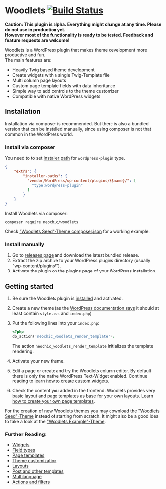 # Woodlets [![Build Status](https://travis-ci.org/Neochic/Woodlets.svg)](https://travis-ci.org/Neochic/Woodlets)
**Caution: This plugin is alpha. Everything might change at any time. Please do not use in production yet.  
However most of the functionality is ready to be tested. Feedback and feature requests are welcome!**

Woodlets is a WordPress plugin that makes theme development more productive and fun.  
The main features are:
* Heavily Twig based theme development
* Create widgets with a single Twig-Template file
* Multi column page layouts
* Custom page template fields with data inheritance
* Simple way to add controls to the theme customizer
* Compatible with native WordPress widgets

## Installation
Installation via composer is recommended. But there is also a bundled version that can be installed manually, since using composer is not that common in the WordPress world.
### Install via composer
You need to to set [installer path](https://getcomposer.org/doc/faqs/how-do-i-install-a-package-to-a-custom-path-for-my-framework.md) for ```wordpress-plugin``` type.
```json
{
    "extra": {
        "installer-paths": {
          "vendor/WordPress/wp-content/plugins/{$name}/": [
            "type:wordpress-plugin"
          ]
        }
    }
}
```

Install Woodlets via composer:
```
composer require neochic/woodlets
```

Check ["Woodlets Seed"-Theme composer.json](https://github.com/Neochic/Woodlets-Seed/blob/master/composer.json) for a working example.

### Install manually
1. Go to [releases page](https://github.com/Neochic/Woodlets/releases) and download the latest bundled release.
2. Extract the zip archive to your WordPress plugins directory (usually "wp-content/plugins/").
3. Activate the plugin on the plugins page of your WordPress installation.

## Getting started
1. Be sure the Woodlets plugin is [installed](#installation) and activated.
2. Create a new theme (as the [WordPress documentation says](https://codex.wordpress.org/Theme_Development#Basic_Templates) it should at least contain ```style.css``` and ```index.php```)
3. Put the following lines into your ```index.php```:

    ```php
    <?php
    do_action('neochic_woodlets_render_template');
    ```
    The action ```neochic_woodlets_render_template``` initializes the template rendering.
4. Activate your new theme.
5. Edit a page or create and try the Woodlets column editor.
   By default there is only the native WordPress Text-Widget enabled. Continue reading to learn [how to create custom widgets](docs/widgets.md).
6. Check the content you added in the frontend.
   Woodlets provides very basic layout and page templates as base for your own layouts. Learn [how to create your own page templates](docs/page-templates.md).

For the creation of new Woodlets themes you may download the ["Woodlets Seed"-Theme](https://github.com/Neochic/Woodlets-Seed) instead of starting from scratch.
It might also be a good idea to take a look at the ["Woodlets Example"-Theme](https://github.com/Neochic/Woodlets-Example).

### Further Reading:
* [Widgets](docs/widgets.md)
* [Field types](docs/field-types.md)
* [Page templates](docs/page-templates.md)
* [Theme customization](docs/theme-customization.md)
* [Layouts](docs/layouts.md)
* [Post and other templates](docs/post-templates.md)
* [Multilanguage](docs/i18n.md)
* [Actions and filters](docs/actions-and-filters.md)

